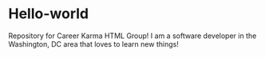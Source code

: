# Hello-world
Repository for Career Karma HTML Group!
I am a software developer in the Washington, DC area that loves to learn new things!
